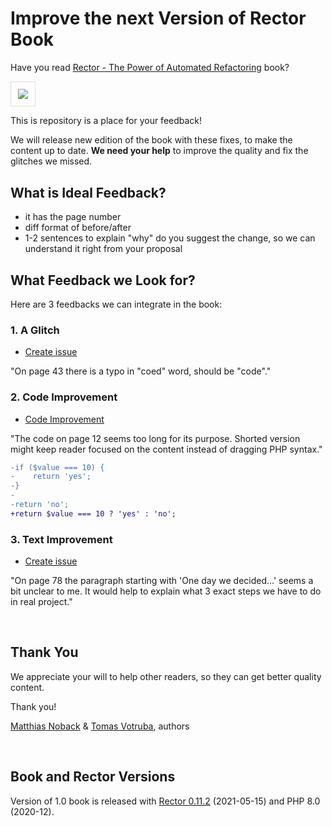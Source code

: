 # Improve the next Version of Rector Book

Have you read [Rector - The Power of Automated Refactoring](https://leanpub.com/rector-the-power-of-automated-refactoring) book?

<a href="https://leanpub.com/rector-the-power-of-automated-refactoring">
    <img src="https://d2sofvawe08yqg.cloudfront.net/rector-the-power-of-automated-refactoring/hero?1620656416" style="max-width: 10em;border:1px solid #DDD;padding: .8em;">
</a>

<br>

This is repository is a place for your feedback!  

We will release new edition of the book with these fixes, to make the content up to date. **We need your help** to improve the quality and fix the glitches we missed.

## What is Ideal Feedback?

- it has the page number
- diff format of before/after
- 1-2 sentences to explain "why" do you suggest the change, so we can understand it right from your proposal


## What Feedback we Look for?

Here are 3 feedbacks we can integrate in the book:

### 1. A Glitch

- [Create issue](https://github.com/rectorphp/the-power-of-automated-refactoring-feedback/issues/new?assignees=&labels=glitch&template=1_glitch.md)

"On page 43 there is a typo in "coed" word, should be "code"."

### 2. Code Improvement

- [Code Improvement](https://github.com/rectorphp/the-power-of-automated-refactoring-feedback/issues/new?assignees=&labels=code&template=2_code.md)

"The code on page 12 seems too long for its purpose. Shorted version might keep reader focused on the content instead of dragging PHP syntax."

```diff
-if ($value === 10) {
-    return 'yes'; 
-}
-
-return 'no';
+return $value === 10 ? 'yes' : 'no';
```

### 3. Text Improvement

- [Create issue](https://github.com/rectorphp/the-power-of-automated-refactoring-feedback/issues/new?assignees=&labels=text&template=3_text.md)

"On page 78 the paragraph starting with 'One day we decided...' seems a bit unclear to me. It would help to explain what 3 exact steps we have to do in real project."

<br>

## Thank You

We appreciate your will to help other readers, so they can get better quality content.

Thank you!

[Matthias Noback](https://matthiasnoback.nl/) & [Tomas Votruba](https://tomasvotruba.com/), authors

<br>

## Book and Rector Versions

Version of 1.0 book is released with [Rector 0.11.2](https://github.com/rectorphp/rector/releases/tag/0.11.2) (2021-05-15) and PHP 8.0 (2020-12). 